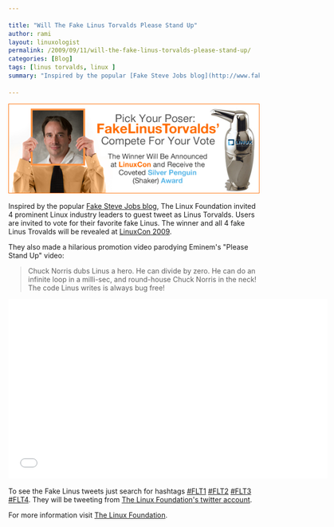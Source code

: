 ```yaml
---

title: "Will The Fake Linus Torvalds Please Stand Up"
author: rami
layout: linuxologist 
permalink: /2009/09/11/will-the-fake-linus-torvalds-please-stand-up/
categories: [Blog]
tags: [linus torvalds, linux ]
summary: "Inspired by the popular [Fake Steve Jobs blog](http://www.fakesteve.net/), The Linux Foundation invited 4 prominent Linux industry leaders to guest tweet as Linus Torvalds. Users are invited to vote for their favorite fake Linus. The winner and all 4 fake Linus Trovalds will be revealed at [LinuxCon 2009](http://events.linuxfoundation.org/events/linuxcon)."

---
```


![Fake-Linus-Torvalds](/assets/images/content/blog/Fake-Linus-Torvalds.jpg)

Inspired by the popular [Fake Steve Jobs blog](http://www.fakesteve.net/), The Linux Foundation invited 4 prominent Linux industry leaders to guest tweet as Linus Torvalds. Users are invited to vote for their favorite fake Linus. The winner and all 4 fake Linus Trovalds will be revealed at [LinuxCon 2009](http://events.linuxfoundation.org/events/linuxcon).

They also made a hilarious promotion video parodying Eminem's "Please Stand Up" video:

> Chuck Norris dubs Linus a hero. He can divide by zero. He can do an infinite loop in a milli-sec, and round-house Chuck Norris in the neck! The code Linus writes is always bug free!

<iframe width="640" height="360" src="//www.youtube.com/embed/uPmeC_pykH0" frameborder="0" allowfullscreen></iframe>

To see the Fake Linus tweets just search for hashtags [#FLT1](https://twitter.com/search?q=%23FLT1&src=typd) [#FLT2](https://twitter.com/search?q=%23FLT2&src=typd) [#FLT3](https://twitter.com/search?q=%23FLT3&src=typd) [#FLT4](https://twitter.com/search?q=%23FLT4&src=typd). They will be tweeting from [The Linux Foundation's twitter account](http://twitter.com/linuxfoundation).


For more information visit [The Linux Foundation](http://www.linux.com/fakelinustorvalds).
